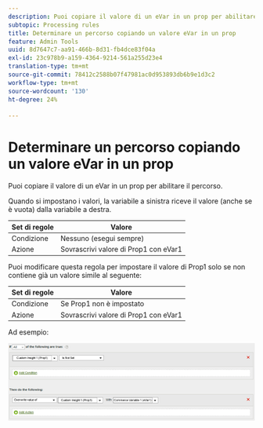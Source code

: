 ```yaml
---
description: Puoi copiare il valore di un eVar in un prop per abilitare il percorso.
subtopic: Processing rules
title: Determinare un percorso copiando un valore eVar in un prop
feature: Admin Tools
uuid: 8d7647c7-aa91-466b-8d31-fb4dce83f04a
exl-id: 23c978b9-a159-4364-9214-561a255d23e4
translation-type: tm+mt
source-git-commit: 78412c2588b07f47981ac0d953893db6b9e1d3c2
workflow-type: tm+mt
source-wordcount: '130'
ht-degree: 24%

---
```


# Determinare un percorso copiando un valore eVar in un prop

Puoi copiare il valore di un eVar in un prop per abilitare il percorso.

Quando si impostano i valori, la variabile a sinistra riceve il valore (anche se è vuota) dalla variabile a destra.

| Set di regole | Valore |
|---|---|
| Condizione | Nessuno (esegui sempre) |
| Azione | Sovrascrivi valore di Prop1 con eVar1 |

Puoi modificare questa regola per impostare il valore di Prop1 solo se non contiene già un valore simile al seguente:

| Set di regole | Valore |
|---|---|
| Condizione | Se Prop1 non è impostato |
| Azione | Sovrascrivi valore di Prop1 con eVar1 |

Ad esempio:

![](assets/overwrite-empty-prop.png)
